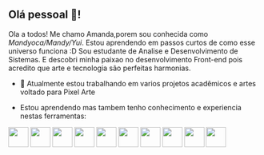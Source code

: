 ## Olá pessoal 👋! 

Ola a todos! Me chamo Amanda,porem sou conhecida como *Mandyoca/Mandy/Yui*.
Estou aprendendo em passos curtos de como esse universo funciona :D
Sou estudante de Analise e Desenvolvimento de Sistemas.
E descobri minha paixao no desenvolvimento Front-end pois acredito que arte e tecnologia são perfeitas harmonias.

- 🔭 Atualmente estou trabalhando em varios projetos acadêmicos e artes voltado para Pixel Arte

- Estou aprendendo mas tambem tenho conhecimento e experiencia nestas ferramentas:

  <div style="display: inline">
<img src="https://cdn.jsdelivr.net/gh/devicons/devicon/icons/html5/html5-plain-wordmark.svg" width="40" height="40"/>            
<img src="https://cdn.jsdelivr.net/gh/devicons/devicon/icons/css3/css3-plain-wordmark.svg" width="40" height="40"/>         
<img src="https://cdn.jsdelivr.net/gh/devicons/devicon/icons/javascript/javascript-plain.svg" width="40" height="40"/>            
<img src="https://cdn.jsdelivr.net/gh/devicons/devicon/icons/bootstrap/bootstrap-plain-wordmark.svg" width="40" height="40" />           
<img src="https://cdn.jsdelivr.net/gh/devicons/devicon/icons/tailwindcss/tailwindcss-plain.svg" width="40" height="40" />        
<img src="https://cdn.jsdelivr.net/gh/devicons/devicon/icons/mysql/mysql-plain-wordmark.svg" width="40" height="40" />             
<img src="https://cdn.jsdelivr.net/gh/devicons/devicon/icons/git/git-plain-wordmark.svg" width="40" height="40" />          
<img src="https://cdn.jsdelivr.net/gh/devicons/devicon/icons/photoshop/photoshop-line.svg"  width="40" height="40"  />            
<img src="https://cdn.jsdelivr.net/gh/devicons/devicon/icons/illustrator/illustrator-plain.svg"  width="40" height="40"/>
<img src="https://cdn.jsdelivr.net/gh/devicons/devicon/icons/linux/linux-original.svg" width="40" height="40"/>
</div>
        


